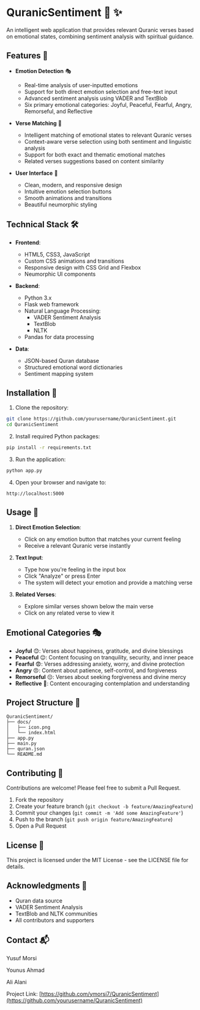 # QuranicSentiment 🕌 ✨

An intelligent web application that provides relevant Quranic verses based on emotional states, combining sentiment analysis with spiritual guidance.

## Features 🌟

- **Emotion Detection** 🎭
  - Real-time analysis of user-inputted emotions
  - Support for both direct emotion selection and free-text input
  - Advanced sentiment analysis using VADER and TextBlob
  - Six primary emotional categories: Joyful, Peaceful, Fearful, Angry, Remorseful, and Reflective

- **Verse Matching** 📖
  - Intelligent matching of emotional states to relevant Quranic verses
  - Context-aware verse selection using both sentiment and linguistic analysis
  - Support for both exact and thematic emotional matches
  - Related verses suggestions based on content similarity

- **User Interface** 💫
  - Clean, modern, and responsive design
  - Intuitive emotion selection buttons
  - Smooth animations and transitions
  - Beautiful neumorphic styling

## Technical Stack 🛠️

- **Frontend**:
  - HTML5, CSS3, JavaScript
  - Custom CSS animations and transitions
  - Responsive design with CSS Grid and Flexbox
  - Neumorphic UI components

- **Backend**:
  - Python 3.x
  - Flask web framework
  - Natural Language Processing:
    - VADER Sentiment Analysis
    - TextBlob
    - NLTK
  - Pandas for data processing

- **Data**:
  - JSON-based Quran database
  - Structured emotional word dictionaries
  - Sentiment mapping system

## Installation 🚀

1. Clone the repository:
```bash
git clone https://github.com/yourusername/QuranicSentiment.git
cd QuranicSentiment
```

2. Install required Python packages:
```bash
pip install -r requirements.txt
```

3. Run the application:
```bash
python app.py
```

4. Open your browser and navigate to:
```
http://localhost:5000
```

## Usage 📱

1. **Direct Emotion Selection**:
   - Click on any emotion button that matches your current feeling
   - Receive a relevant Quranic verse instantly

2. **Text Input**:
   - Type how you're feeling in the input box
   - Click "Analyze" or press Enter
   - The system will detect your emotion and provide a matching verse

3. **Related Verses**:
   - Explore similar verses shown below the main verse
   - Click on any related verse to view it

## Emotional Categories 🎭

- **Joyful** 😊: Verses about happiness, gratitude, and divine blessings
- **Peaceful** 😌: Content focusing on tranquility, security, and inner peace
- **Fearful** 😨: Verses addressing anxiety, worry, and divine protection
- **Angry** 😠: Content about patience, self-control, and forgiveness
- **Remorseful** 😔: Verses about seeking forgiveness and divine mercy
- **Reflective** 🤔: Content encouraging contemplation and understanding

## Project Structure 📁

```
QuranicSentiment/
├── docs/
│   ├── icon.png
│   └── index.html
├── app.py
├── main.py
├── quran.json
└── README.md
```

## Contributing 🤝

Contributions are welcome! Please feel free to submit a Pull Request.

1. Fork the repository
2. Create your feature branch (`git checkout -b feature/AmazingFeature`)
3. Commit your changes (`git commit -m 'Add some AmazingFeature'`)
4. Push to the branch (`git push origin feature/AmazingFeature`)
5. Open a Pull Request

## License 📄

This project is licensed under the MIT License - see the LICENSE file for details.

## Acknowledgments 🙏

- Quran data source
- VADER Sentiment Analysis
- TextBlob and NLTK communities
- All contributors and supporters

## Contact 📬

Yusuf Morsi

Younus Ahmad 

Ali Alani


Project Link: [https://github.com/ymorsi7/QuranicSentiment](https://github.com/yourusername/QuranicSentiment)
